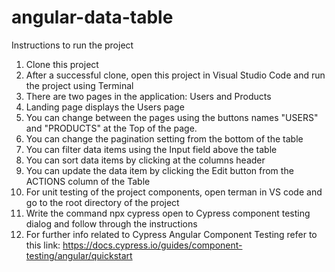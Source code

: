# angular-data-table
Instructions to run the project
1) Clone this project
2) After a successful clone, open this project in Visual Studio Code and run the project using Terminal
3) There are two pages in the application: Users and Products
4) Landing page displays the Users page
5) You can change between the pages using the buttons names "USERS" and "PRODUCTS" at the Top of the page.
6) You can change the pagination setting from the bottom of the table
7) You can filter data items using the Input field above the table
8) You can sort data items by clicking at the columns header
9) You can update the data item by clicking the Edit button from the  ACTIONS column of the Table
10) For unit testing of the project components, open terman in VS code and go to the root directory of the project
11) Write the command npx cypress open to Cypress component testing dialog and follow through the instructions
12) For further info related to Cypress Angular Component Testing refer to this link: https://docs.cypress.io/guides/component-testing/angular/quickstart
